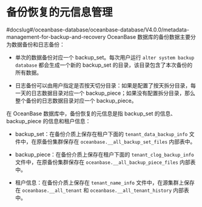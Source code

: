 # 备份恢复的元信息管理
#docslug#/oceanbase-database/oceanbase-database/V4.0.0/metadata-management-for-backup-and-recovery
OceanBase 数据库的备份数据主要分为数据备份和日志备份：

* 单次的数据备份对应一个 backup_set。每次用户运行 `alter system backup database` 都会生成一个新的 backup_set 的目录，该目录包含了本次备份的所有数据。

* 日志备份可以由用户指定是否按天切分目录：如果是配置了按天拆分目录，每一天的日志数据目录对应一个 backup_piece；如果没有配置拆分目录，那么整个备份的日志数据目录对应一个 backup_piece。

在 OceanBase 数据库中，备份恢复的元信息是指 backup_set 的信息、backup_piece 的信息和租户信息：

* backup_set：在备份介质上保存在租户下面的 `tenant_data_backup_info` 文件中，在原备份集群保存在 `oceanbase.__all_backup_set_files` 内部表中。

* backup_piece：在备份介质上保存在租户下面的 `tenant_clog_backup_info` 文件中，在原备份集群保存在 `oceanbase.__all_backup_piece_files` 内部表中。

* 租户信息：在备份介质上保存在 `tenant_name_info` 文件中，在源集群上保存在 `oceanbase.__all_tenant` 和 `oceanbase.__all_tenant_history` 内部表中。
